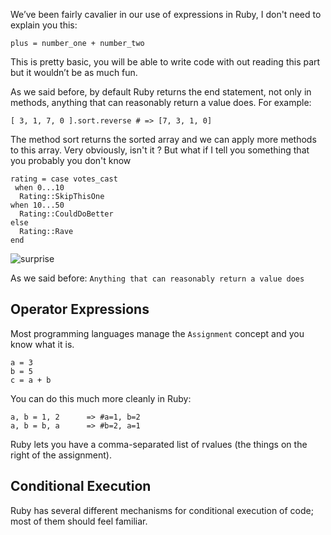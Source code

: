 We’ve been fairly cavalier in our use of expressions in Ruby, I don't need to explain you this:

`plus = number_one + number_two`

This is pretty basic, you will be able to write code with out reading this part but it wouldn’t be as much fun.

As we said before, by default Ruby returns the end statement, not only in methods, anything that can reasonably return a value does. For example:

`[ 3, 1, 7, 0 ].sort.reverse # => [7, 3, 1, 0]`

The method sort returns the sorted array and we can apply more methods to this array. Very obviously, isn't it ? But what if I tell you something that you probably you don't know

```
rating = case votes_cast
￼when 0...10 
  Rating::SkipThisOne
when 10...50
  Rating::CouldDoBetter
else
  Rating::Rave
end
``` 

![surprise](http://tooply.com/photo/item/570/5341006757412.jpg)

As we said before: `Anything that can reasonably return a value does`

## Operator Expressions

Most programming languages manage the `Assignment` concept and you know what it is.

``` 
a = 3
b = 5
c = a + b
``` 

You can do this much more cleanly in Ruby:

``` 
a, b = 1, 2      => #a=1, b=2
a, b = b, a      => #b=2, a=1
``` 

Ruby lets you have a comma-separated list of rvalues (the things on the right of the assignment).

## Conditional Execution

Ruby has several different mechanisms for conditional execution of code; most of them should feel familiar.